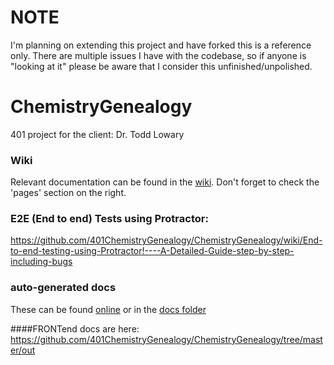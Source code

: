 # NOTE 
I'm planning on extending this project and have forked this is a reference only. There are multiple issues I have with the codebase, so if anyone is "looking at it" please be aware that I consider this unfinished/unpolished. 

# ChemistryGenealogy
401 project for the client: Dr. Todd Lowary

### Wiki 

Relevant documentation can be found in the [wiki](https://github.com/401ChemistryGenealogy/ChemistryGenealogy/wiki). Don't forget to check the 'pages' section on the right. 


### E2E (End to end) Tests using Protractor:
https://github.com/401ChemistryGenealogy/ChemistryGenealogy/wiki/End-to-end-testing-using-Protractor!----A-Detailed-Guide-step-by-step-including-bugs

### auto-generated docs 

These can be found [online](http://401chemistrygenealogy.github.io/) or in the [docs folder](https://github.com/401ChemistryGenealogy/ChemistryGenealogy/tree/master/backend/doc)


####FRONTend docs are here:
https://github.com/401ChemistryGenealogy/ChemistryGenealogy/tree/master/out

